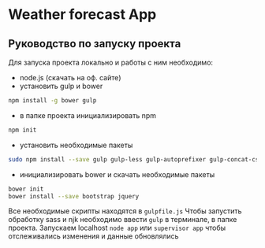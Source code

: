 # Weather forecast App

## Руководство по запуску проекта
Для запуска проекта локально и работы с ним необходимо:
* node.js (скачать на оф. сайте)
* установить gulp и bower 
```bash
npm install -g bower gulp
```
* в папке проекта инициализировать npm
```bash
npm init
```
* установить необходимые пакеты 
```bash
sudo npm install --save gulp gulp-less gulp-autoprefixer gulp-concat-css browser-sync express path supervisor

```
* инициализировать bower и скачать необходимые пакеты
```bash
bower init
bower install --save bootstrap jquery
```

Все необходимые скрипты находятся в `gulpfile.js` 
Чтобы запустить обработку sass и njk необходимо ввести `gulp` в терминале, в папке проекта.
Запускаем localhost `node app` или `supervisor app` чтобы отслеживались изменения и данные обновлялись
